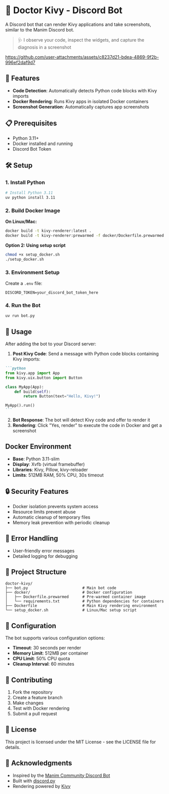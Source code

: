 # 🤖 Doctor Kivy - Discord Bot

A Discord bot that can render Kivy applications and take screenshots, similar to the Manim Discord bot.

> 🩺 I observe your code, inspect the widgets, and capture the diagnosis in a screenshot

https://github.com/user-attachments/assets/c8237d21-bdea-4869-9f2b-996ef2daf9d7

## 🚀 Features

- **Code Detection**: Automatically detects Python code blocks with Kivy imports
- **Docker Rendering**: Runs Kivy apps in isolated Docker containers
- **Screenshot Generation**: Automatically captures app screenshots

## 📋 Prerequisites

- Python 3.11+
- Docker installed and running
- Discord Bot Token

## 🛠️ Setup

### 1. Install Python

```bash
# Install Python 3.11
uv python install 3.11
```

### 2. Build Docker Image

**On Linux/Mac:**
```bash
docker build -t kivy-renderer:latest .
docker build -t kivy-renderer:prewarmed -f docker/Dockerfile.prewarmed .
```

**Option 2: Using setup script**
```bash
chmod +x setup_docker.sh
./setup_docker.sh
```

### 3. Environment Setup

Create a `.env` file:
```env
DISCORD_TOKEN=your_discord_bot_token_here
```

### 4. Run the Bot

```bash
uv run bot.py
```

## 🎯 Usage

After adding the bot to your Discord server:

1. **Post Kivy Code**: Send a message with Python code blocks containing Kivy imports:

````markdown
```python
from kivy.app import App
from kivy.uix.button import Button

class MyApp(App):
    def build(self):
        return Button(text="Hello, Kivy!")

MyApp().run()
```
````

2. **Bot Response**: The bot will detect Kivy code and offer to render it
3. **Rendering**: Click "Yes, render" to execute the code in Docker and get a screenshot

## Docker Environment

- **Base**: Python 3.11-slim
- **Display**: Xvfb (virtual framebuffer)
- **Libraries**: Kivy, Pillow, kivy-reloader
- **Limits**: 512MB RAM, 50% CPU, 30s timeout

## 🔒 Security Features

- Docker isolation prevents system access
- Resource limits prevent abuse
- Automatic cleanup of temporary files
- Memory leak prevention with periodic cleanup

## 🚨 Error Handling

- User-friendly error messages
- Detailed logging for debugging

## 📁 Project Structure

```
doctor-kivy/
├── bot.py                        # Main bot code
├── docker/                       # Docker configuration
│   ├── Dockerfile.prewarmed      # Pre-warmed container image
│   └── requirements.txt          # Python dependencies for containers
├── Dockerfile                    # Main Kivy rendering environment
└── setup_docker.sh               # Linux/Mac setup script
```

## 🔧 Configuration

The bot supports various configuration options:

- **Timeout**: 30 seconds per render
- **Memory Limit**: 512MB per container
- **CPU Limit**: 50% CPU quota
- **Cleanup Interval**: 60 minutes

## 🤝 Contributing

1. Fork the repository
2. Create a feature branch
3. Make changes
4. Test with Docker rendering
5. Submit a pull request

## 📝 License

This project is licensed under the MIT License - see the LICENSE file for details.

## 🙏 Acknowledgments

- Inspired by the [Manim Community Discord Bot](https://github.com/ManimCommunity/DiscordManimator)
- Built with [discord.py](https://github.com/Rapptz/discord.py)
- Rendering powered by [Kivy](https://github.com/kivy/kivy)
